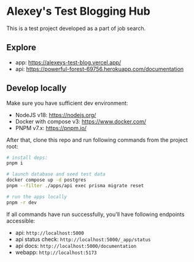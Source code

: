 # Alexey's Test Blogging Hub
This is a test project developed as a part of job search.

## Explore
- app: https://alexeys-test-blog.vercel.app/
- api: https://powerful-forest-69756.herokuapp.com/documentation


## Develop locally

Make sure you have sufficient dev environment:
- NodeJS v18: https://nodejs.org/
- Docker with compose v3: https://www.docker.com/
- PNPM v7.x: https://pnpm.io/

After that, clone this repo and run following commands from the project root:
```bash
# install deps:
pnpm i

# launch database and seed test data
docker compose up -d postgres
pnpm --filter ./apps/api exec prisma migrate reset

# run the apps locally
pnpm -r dev
```

If all commands have run successfully, you'll have following endpoints accessible:
- api: `http://localhost:5000`
- api status check: `http://localhost:5000/_app/status`
- api docs: `http://localhost:5000/documentation`
- webapp: `http://localhost:5173`
